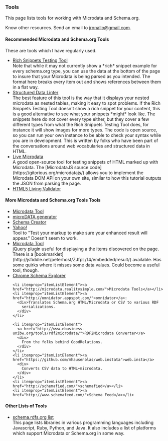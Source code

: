 ### Tools

This page lists tools for working with Microdata and Schema.org.

Know other resources. Send an email to jronallo@gmail.com.

<div itemscope="" itemtype="http://schema.org/ItemList">
  <h4 itemprop="name">Recommended Microdata and Schema.org Tools</h4>
  <p>These are tools which I have regularly used.</p>
  <meta itemprop="mainContentOfPage" content="true"/>
  <ul>
    <li itemprop="itemListElement"><a href="">Rich Snippets Testing Tool</a>
      <div>
      Note that while it may not currently show a *rich* snippet example for 
      every schema.org type, you can use the data at the bottom of the page to
      insure that your Microdata is being parsed as you intended. The format
      here breaks every item out and shows references between them in a flat
      way.
      </div>
    </li>
    <li itemprop="itemListElement"><a href="http://linter.structured-data.org/">Structured Data Linter</a>
      <div>
      The best feature of this tool is the way that it displays your nested
      microdata as nested tables, making it easy to spot problems. 
      If the Rich Snippets Testing Tool doesn't show a rich snippet for your 
      content, this is a good alternative to see what your snippets *might* 
      look like.
      The snippets here do not cover every type either, but they cover a few
      different types from what the Rich Snippets Testing Tool does, for 
      instance it will show images for more types.
      The code is open source, so you can run your own instance to be able
      to check your syntax while you are in development.
      This is written by folks who have been part of the conversations around
      web vocabularies and structured data in HTML.      
      </div>
    </li>
    <li itemprop="itemListElement">
      <a href="http://foolip.org/microdatajs/live/">Live Microdata</a>
      <div>
        A good open-source tool for testing snippets of HTML marked up with
        Microdata. The [MicrodataJS source code](https://gitorious.org/microdatajs/)
        allows you to implement the Microdata DOM API on your own site, similar
        to how this tutorial outputs the JSON from parsing the page.
      </div>
    </li>
    <li itemprop="itemListElement">
      <a href="http://html5.validator.nu/">HTML5 Living Validator</a>
    </li>
    <!-- <li itemprop="itemListElement"><a href=""></a></li> -->
  </ul>

</div>

<div itemscope="" itemtype="http://schema.org/ItemList">
  <h4 itemprop="name">More Microdata and Schema.org Tools Tools</h4>
  <meta itemprop="mainContentOfPage" content="true"/>
  <ul>    
    <li itemprop="itemListElement"><a href="http://krofdrakula.github.com/microdata-tool/">Microdata Tool</a></li>
    <li itemprop="itemListElement"><a href="http://www.microdatagenerator.com/">microDATA generator</a></li>
    <li itemprop="itemListElement"><a href="http://schema-creator.org/">Schema Creator</a></li>
    <li itemprop="itemListElement"><a href="http://developer.search.yahoo.com/help/objectfinder">Yahoo! </a>
      <div>Tool to "Test your markup to make sure your enhanced result will appear."
        Doesn't seem to work.
      </div>
    </li>
    <li itemprop="itemListElement">
      <a href="http://krofdrakula.github.com/microdata-tool/">Microdata Tool</a>
      <div>
      jQuery plugin useful for displaying a the items discovered on the page.
      There is a [bookmarklet](http://jsfiddle.net/peterhost/ZJfpL/14/embedded/result/) 
      available.
      Has some quirks where it misses some data values. Could become a useful
      tool, though.
      </div>
    </li>
    <li itemprop="itemListElement">
      <a href="https://chrome.google.com/webstore/detail/docnladpefffgdocnidfngejcagdkedb?hl=en-US">Chrome Schema Explorer</a>
    </li>
    
    <li itemprop="itemListElement"><a href="http://microdata.realitysimple.com/">Microdata Tools</a></li>
    <li itemprop="itemListElement"><a href="http://omnidator.appspot.com/">omnidator</a>:
      <div>Translates Schema.org HTML/Microdata or CSV to various RDF
        serializations.
      </div>
    </li>
    
    <li itemprop="itemListElement">
      <a href="http://www.ebusiness-unibw.org/tools/rdf2microdata/">RDF2Microdata Converter</a>
      <div>
        From the folks behind GoodRelations.
      </div>
    </li>
    <li itemprop="itemListElement"><a href="https://github.com/mhausenblas/web.instata">web.insta</a>
      <div>
        Converts CSV data to HTML+microdata.
      </div>
    </li>
    <li itemprop="itemListElement"><a href="http://schemafied.com/">schemafied</a></li>
    <li itemprop="itemListElement"><a href="http://www.schemafeed.com/">Schema Feed</a></li>
    
  </ul>

</div>

<div itemscope="" itemtype="http://schema.org/ItemList">
  <h4 itemprop="name">Other Lists of Tools</h4>
  <meta itemprop="mainContentOfPage" content="true"/>
  <ul>    
    <li itemprop="itemListElement">
      <a href="http://schema.rdfs.org/tools.html">schema.rdfs.org list</a>
      <div>This page lists libraries in various programming languages including
        Javascript, Ruby, Python, and Java. It also includes a list of platforms
        which support Microdata or Schema.org in some way.
      </div>
    </li>
  </ul>

</div>




